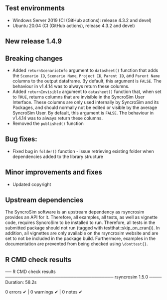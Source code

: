 ## Test environments
* Windows Server 2019 (CI (GitHub actions): release 4.3.2 and devel)
* Ubuntu 20.04 (CI (GitHub actions), release 4.3.2 and devel)

## New release 1.4.9

## Breaking changes

* Added `returnScenarioInfo` argument to `datasheet()` function that adds the `Scenario ID`, `Scenario Name`, `Project ID`, `Parent ID`, and `Parent Name` columns to the output dataframe. By default, this argument is `FALSE`. The behaviour in v1.4.14 was to always return these columns.
* Added `returnInvisible` argument to `datasheet()` function that, when set to `TRUE`, returns columns that are invisible in the SyncroSim User Interface. These columns are only used internally by SyncroSim and its Packages, and should normally not be edited or visible by the average SyncroSim User. By default, this argument is `FALSE`. The behaviour in v1.4.14 was to always return these columns.
* Removed the `published()` function

## Bug fixes:

* Fixed bug in `folder()` function - issue retrieving existing folder when dependencies added to the library structure

## Minor improvements and fixes

* Updated copyright

## Upstream dependencies

The SyncroSim software is an upstream dependency as rsyncrosim provides an API for it. 
Therefore, all examples, all tests, as well as vignette code, requires SyncroSim to be 
installed to run. Therefore, all tests in the submitted package should not run 
(tagged with testthat::skip_on_cran()). In addition, all vignettes are only available on the rsyncrosim website and are set to not be included in the package build. Furthermore, examples in the documentation are prevented from being checked using `\donttest{}`.

## R CMD check results

── R CMD check results ─────────────────────────────────── rsyncrosim 1.5.0 ────
Duration: 58.2s

0 errors ✔ | 0 warnings ✔ | 0 notes ✔
